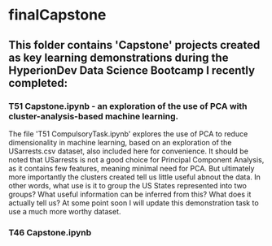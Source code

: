 # finalCapstone

## This folder contains 'Capstone' projects created as key learning demonstrations during the HyperionDev Data Science Bootcamp I recently completed:

### T51 Capstone.ipynb - an exploration of the use of PCA with cluster-analysis-based machine learning.

The file 'T51 CompulsoryTask.ipynb' explores the use of PCA to reduce dimensionality in machine learning, based on an exploration of the USarrests.csv dataset, also included here for convenience.  It should be noted that USarrests is not a good choice for Principal Component Analysis, as it contains few features, meaning minimal need for PCA.  But ultimately more importantly the clusters created tell us little useful abnout the data. In other words, what use is it to group the US States represented into two groups?  What useful information can be inferred from this?  What does it actually tell us?  At some point soon I will update this demonstration task to use a much more worthy dataset.

### T46 Capstone.ipynb

